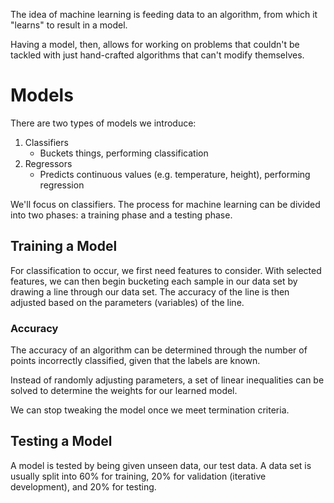 The idea of machine learning is feeding data to an algorithm, from which it "learns" to result in a model.

Having a model, then, allows for working on problems that couldn't be tackled with just hand-crafted algorithms that can't modify themselves.

# Models
There are two types of models we introduce:
1. Classifiers
	- Buckets things, performing classification
2. Regressors
	- Predicts continuous values (e.g. temperature, height), performing regression

We'll focus on classifiers. The process for machine learning can be divided into two phases: a training phase and a testing phase.

## Training a Model
For classification to occur, we first need features to consider. With selected features, we can then begin bucketing each sample in our data set by drawing a line through our data set. The accuracy of the line is then adjusted based on the parameters (variables) of the line.

### Accuracy
The accuracy of an algorithm can be determined through the number of points incorrectly classified, given that the labels are known.

Instead of randomly adjusting parameters, a set of linear inequalities can be solved to determine the weights for our learned model. 

We can stop tweaking the model once we meet termination criteria.

## Testing a Model
A model is tested by being given unseen data, our test data. A data set is usually split into 60% for training, 20% for validation (iterative development), and 20% for testing.
